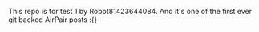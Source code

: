 This repo is for test 1 by Robot81423644084. And it's one of the first ever git backed AirPair posts :{}
